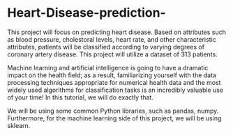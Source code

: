 # Heart-Disease-prediction-


This project will focus on predicting heart disease. Based on attributes such as blood pressure, cholestoral levels, heart rate, and other characteristic attributes, patients will be classified according to varying degrees of coronary artery disease. This project will utilize a dataset of 313 patients.

Machine learning and artificial intelligence is going to have a dramatic impact on the health field; as a result, familiarizing yourself with the data processing techniques appropriate for numerical health data and the most widely used algorithms for classification tasks is an incredibly valuable use of your time! In this tutorial, we will do exactly that.

We will be using some common Python libraries, such as pandas, numpy. Furthermore, for the machine learning side of this project, we will be using sklearn. 
